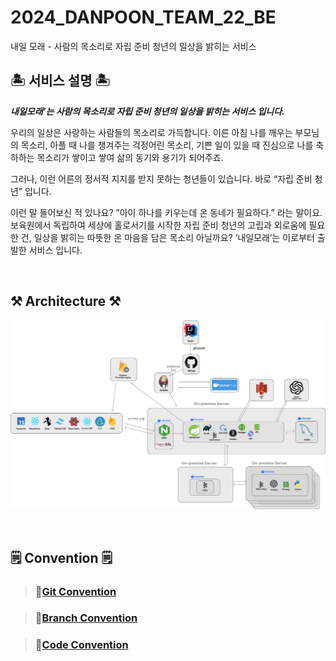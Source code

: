 # 2024_DANPOON_TEAM_22_BE
내일 모래 - 사람의 목소리로 자립 준비 청년의 일상을 밝히는 서비스 

## 🏝️ 서비스 설명 🏝️
***내일모래’는 사람의 목소리로 자립 준비 청년의 일상을 밝히는 서비스 입니다.***

우리의 일상은 사랑하는 사람들의 목소리로 가득합니다.
이른 아침 나를 깨우는 부모님의 목소리, 아플 때 나를 챙겨주는 걱정어린 목소리, 기쁜 일이 있을 때 진심으로 나를 축하하는 목소리가 쌓이고 쌓여 삶의 동기와 용기가 되어주죠.

그러나, 이런 어른의 정서적 지지를 받지 못하는 청년들이 있습니다.
바로 “자립 준비 청년” 입니다.

이런 말 들어보신 적 있나요?
”아이 하나를 키우는데 온 동네가 필요하다.” 라는 말이요.
보육원에서 독립하여 세상에 홀로서기를 시작한 자립 준비 청년의 고립과 외로움에 필요한 건, 일상을 밝히는 따뜻한 온 마음을 담은 목소리 아닐까요?
’내일모래’는 이로부터 출발한 서비스 입니다.


<br>

## ⚒️️ Architecture ⚒️
![architecture.png](./docs/images/service-architecture.png)

<br>

## 🗒️ Convention 🗒️
> ### 🌟[Git Convention](./docs/git-convention.md)

> ### 🌟[Branch Convention](./docs/branch-convention.md)

> ### 🌟[Code Convention](./docs/code-convention.md)
